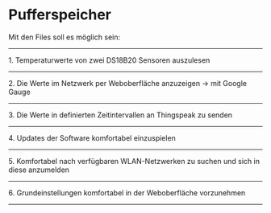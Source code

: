 # Pufferspeicher
Mit den Files soll es möglich sein:
<hr>
1. Temperaturwerte von zwei DS18B20 Sensoren auszulesen
<hr>
2. Die Werte im Netzwerk per Weboberfläche anzuzeigen -> mit Google Gauge
<hr>
3. Die Werte in definierten Zeitintervallen an Thingspeak zu senden
<hr>
4. Updates der Software komfortabel einzuspielen
<hr>
5. Komfortabel nach verfügbaren WLAN-Netzwerken zu suchen und sich in diese anzumelden
<hr>
6. Grundeinstellungen komfortabel in der Weboberfläche vorzunehmen
<hr>
